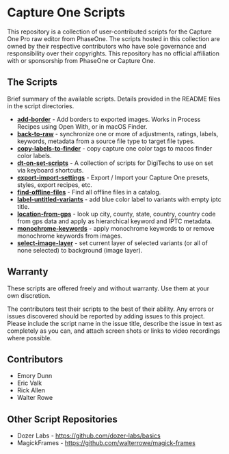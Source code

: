 # Capture One Scripts

This repository is a collection of user-contributed scripts for the Capture One Pro raw editor from PhaseOne. The scripts hosted in this collection are owned by their respective contributors who have sole governance and responsibility over their copyrights. This repository has no official affiliation with or sponsorship from PhaseOne or Capture One.

## The Scripts

Brief summary of the available scripts.  Details provided in the README files in the script directories.

* **[add-border](add-border/)** - Add borders to exported images.  Works in Process Recipes using Open With, or in macOS Finder.
* **[back-to-raw](back-to-raw/)** - synchronize one or more of adjustments, ratings, labels, keywords, metadata from a source file type to target file types.
* **[copy-labels-to-finder](copy-labels-to-finder/)** - copy capture one color tags to macos finder color labels.
* **[dt-on-set-scripts](dt-on-set-scripts/)** - A collection of scripts for DigiTechs to use on set via keyboard shortcuts.
* **[export-import-settings](export-import-settings/)** - Export / Import your Capture One presets, styles, export recipes, etc.
* **[find-offline-files](find-offline-files/)** - Find all offline files in a catalog.
* **[label-untitled-variants](label-untitled-variants/)** - add blue color label to variants with empty iptc title.
* **[location-from-gps](location-from-gps/)** - look up city, county, state, country, country code from gps data and apply as hierarchical keyword and IPTC metadata.
* **[monochrome-keywords](monochrome-keywords/)** - apply monochrome keywords to or remove monochrome keywords from images.
* **[select-image-layer](select-image-layer/)** - set current layer of selected variants (or all of none selected) to background (image layer).

## Warranty

These scripts are offered freely and without warranty. Use them at your own discretion.

The contributors test their scripts to the best of their ability. Any errors or issues discovered should be reported by adding issues to this project. Please include the script name in the issue title, describe the issue in text as completely as you can, and attach screen shots or links to video recordings where possible.

## Contributors

* Emory Dunn
* Eric Valk
* Rick Allen
* Walter Rowe

## Other Script Repositories

- Dozer Labs - https://github.com/dozer-labs/basics
- MagickFrames - https://github.com/walterrowe/magick-frames